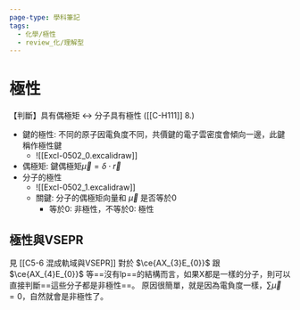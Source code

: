```yaml
---
page-type: 學科筆記
tags:
  - 化學/極性
  - review_化/理解型
---
```

# 極性
【判斷】具有偶極矩 <-> 分子具有極性 ([[C-H111]] 8.)
- 鍵的極性: 不同的原子因電負度不同，共價鍵的電子雲密度會傾向一邊，此鍵稱作極性鍵
	- ![[Excl-0502_0.excalidraw]]
- 偶極矩: 鍵偶極矩$\vec \mu = \delta \cdot \vec r$ 
- 分子的極性
	- ![[Excl-0502_1.excalidraw]]
	- 關鍵: 分子的偶極矩向量和 $\vec \mu$ 是否等於0
		- 等於0: 非極性，不等於0: 極性
## 極性與VSEPR
見 [[C5-6 混成軌域與VSEPR]]
對於 $\ce{AX_{3}E_{0}}$ 跟 $\ce{AX_{4}E_{0}}$ 等==沒有lp==的結構而言，如果X都是一樣的分子，則可以直接判斷==這些分子都是非極性==。
原因很簡單，就是因為電負度一樣，$\sum \vec{\mu} =0$，自然就會是非極性了。
